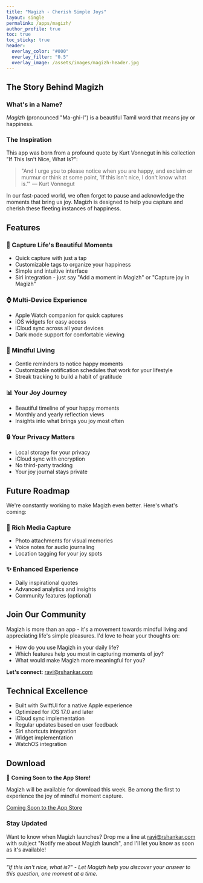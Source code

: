 ```yaml
---
title: "Magizh - Cherish Simple Joys"
layout: single
permalink: /apps/magizh/
author_profile: true
toc: true
toc_sticky: true
header:
  overlay_color: "#000"
  overlay_filter: "0.5"
  overlay_image: /assets/images/magizh-header.jpg
---
```


## The Story Behind Magizh

### What's in a Name?
*Magizh* (pronounced "Ma-ghi-l") is a beautiful Tamil word that means joy or happiness. 

### The Inspiration
This app was born from a profound quote by Kurt Vonnegut in his collection "If This Isn't Nice, What Is?":

> "And I urge you to please notice when you are happy, and exclaim or murmur or think at some point, 'If this isn't nice, I don't know what is.'" 
> — Kurt Vonnegut

In our fast-paced world, we often forget to pause and acknowledge the moments that bring us joy. Magizh is designed to help you capture and cherish these fleeting instances of happiness.

## Features

### 📝 Capture Life's Beautiful Moments
- Quick capture with just a tap
- Customizable tags to organize your happiness
- Simple and intuitive interface
- Siri integration - just say "Add a moment in Magizh" or "Capture joy in Magizh"

### ⌚️ Multi-Device Experience
- Apple Watch companion for quick captures
- iOS widgets for easy access
- iCloud sync across all your devices
- Dark mode support for comfortable viewing

### 🎯 Mindful Living
- Gentle reminders to notice happy moments
- Customizable notification schedules that work for your lifestyle
- Streak tracking to build a habit of gratitude

### 📊 Your Joy Journey
- Beautiful timeline of your happy moments
- Monthly and yearly reflection views
- Insights into what brings you joy most often

### 🔒 Your Privacy Matters
- Local storage for your privacy
- iCloud sync with encryption
- No third-party tracking
- Your joy journal stays private
  
<!--
## App Experience

### 📱 Capture Your Moments
![Capture Screen](/assets/images/magizh/capture-screen.png)
Simple and quick moment capture with customizable tags. Just tap, type, and save your happy moment.

### 📊 Timeline View
![Timeline Screen](/assets/images/magizh/timeline-screen.png)
Browse through your joy journey chronologically. See your moments beautifully organized by day, week, and month.

### 💡 Insights Dashboard
![Insights Screen](/assets/images/magizh/insights-screen.png)
Discover patterns in your happiness with intuitive analytics. Track your joy streaks and most frequent happy moments.

### 🗳️ Feature Wishlist
![Wishlist Screen](/assets/images/magizh/wishlist-screen.png)
Suggest new features and vote on what matters most to you. Help shape the future of Magizh.

### ⚙️ Settings & Customization
![Settings Screen](/assets/images/magizh/settings-screen.png)
Personalize your experience with notification preferences, app appearance, and privacy settings.

### ⭐️ Premium Features
![Premium Screen](/assets/images/magizh/premium-screen.png)
Unlock advanced features to enhance your joy-capturing journey.
-->

## Future Roadmap
We're constantly working to make Magizh even better. Here's what's coming:

### 📸 Rich Media Capture
- Photo attachments for visual memories
- Voice notes for audio journaling
- Location tagging for your joy spots

### ✨ Enhanced Experience
- Daily inspirational quotes
- Advanced analytics and insights
- Community features (optional)

## Join Our Community

Magizh is more than an app - it's a movement towards mindful living and appreciating life's simple pleasures. I'd love to hear your thoughts on:
- How do you use Magizh in your daily life?
- Which features help you most in capturing moments of joy?
- What would make Magizh more meaningful for you?

**Let's connect**: [ravi@rshankar.com](mailto:ravi@rshankar.com)

## Technical Excellence
- Built with SwiftUI for a native Apple experience
- Optimized for iOS 17.0 and later
- iCloud sync implementation
- Regular updates based on user feedback
- Siri shortcuts integration
- Widget implementation
- WatchOS integration

## Download

🚀 **Coming Soon to the App Store!**

Magizh will be available for download this week. Be among the first to experience the joy of mindful moment capture.

<a href="#" class="app-store-button coming-soon">
  Coming Soon to the App Store
</a>

### Stay Updated
Want to know when Magizh launches? Drop me a line at [ravi@rshankar.com](mailto:ravi@rshankar.com) with subject "Notify me about Magizh launch", and I'll let you know as soon as it's available!

---

*"If this isn't nice, what is?" - Let Magizh help you discover your answer to this question, one moment at a time.*
